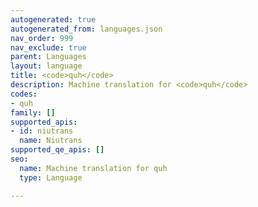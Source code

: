 ```yaml
---
autogenerated: true
autogenerated_from: languages.json
nav_order: 999
nav_exclude: true
parent: Languages
layout: language
title: <code>quh</code>
description: Machine translation for <code>quh</code>
codes:
- quh
family: []
supported_apis:
- id: niutrans
  name: Niutrans
supported_qe_apis: []
seo:
  name: Machine translation for quh
  type: Language

---
```


